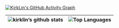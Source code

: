 [![KirkLin's GitHub Activity Graph](https://activity-graph.herokuapp.com/graph?username=kirklin&theme=xcode)](https://github.com/kirklin/kirklin)



| ![kirklin’s github stats](https://github-readme-stats.vercel.app/api?username=kirklin&show_icons=true&theme=material-palenight)     | ![Top Languages](https://github-readme-stats.vercel.app/api/top-langs/?username=kirklin&theme=material-palenight)      |
| ---- | ---- |


